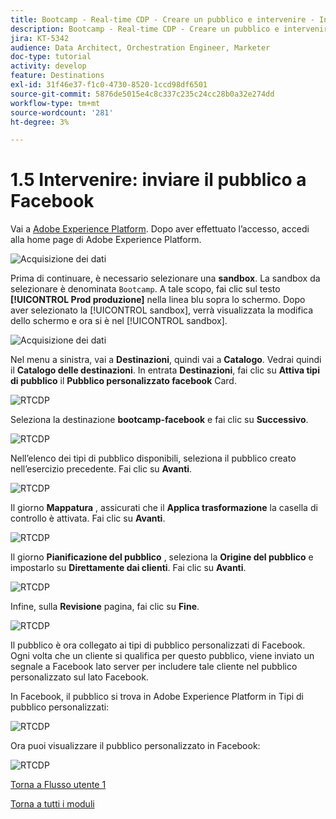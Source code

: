 ```yaml
---
title: Bootcamp - Real-time CDP - Creare un pubblico e intervenire - Inviare il pubblico a DV360
description: Bootcamp - Real-time CDP - Creare un pubblico e intervenire - Inviare il pubblico a DV360
jira: KT-5342
audience: Data Architect, Orchestration Engineer, Marketer
doc-type: tutorial
activity: develop
feature: Destinations
exl-id: 31f46e37-f1c0-4730-8520-1ccd98df6501
source-git-commit: 5876de5015e4c8c337c235c24cc28b0a32e274dd
workflow-type: tm+mt
source-wordcount: '281'
ht-degree: 3%

---
```


# 1.5 Intervenire: inviare il pubblico a Facebook

Vai a [Adobe Experience Platform](https://experience.adobe.com/platform). Dopo aver effettuato l’accesso, accedi alla home page di Adobe Experience Platform.

![Acquisizione dei dati](./images/home.png)

Prima di continuare, è necessario selezionare una **sandbox**. La sandbox da selezionare è denominata ``Bootcamp``. A tale scopo, fai clic sul testo **[!UICONTROL Prod produzione]** nella linea blu sopra lo schermo. Dopo aver selezionato la [!UICONTROL sandbox], verrà visualizzata la modifica dello schermo e ora si è nel [!UICONTROL sandbox].

![Acquisizione dei dati](./images/sb1.png)

Nel menu a sinistra, vai a **Destinazioni**, quindi vai a **Catalogo**. Vedrai quindi il **Catalogo delle destinazioni**. In entrata **Destinazioni**, fai clic su **Attiva tipi di pubblico** il **Pubblico personalizzato facebook** Card.

![RTCDP](./images/rtcdpgoogleseg.png)

Seleziona la destinazione **bootcamp-facebook** e fai clic su **Successivo**.

![RTCDP](./images/rtcdpcreatedest2.png)

Nell’elenco dei tipi di pubblico disponibili, seleziona il pubblico creato nell’esercizio precedente. Fai clic su **Avanti**.

![RTCDP](./images/rtcdpcreatedest3.png)

Il giorno **Mappatura** , assicurati che il **Applica trasformazione** la casella di controllo è attivata. Fai clic su **Avanti**.

![RTCDP](./images/rtcdpcreatedest4a.png)

Il giorno **Pianificazione del pubblico** , seleziona la **Origine del pubblico** e impostarlo su **Direttamente dai clienti**. Fai clic su **Avanti**.

![RTCDP](./images/rtcdpcreatedest4.png)

Infine, sulla **Revisione** pagina, fai clic su **Fine**.

![RTCDP](./images/rtcdpcreatedest5.png)

Il pubblico è ora collegato ai tipi di pubblico personalizzati di Facebook. Ogni volta che un cliente si qualifica per questo pubblico, viene inviato un segnale a Facebook lato server per includere tale cliente nel pubblico personalizzato sul lato Facebook.

In Facebook, il pubblico si trova in Adobe Experience Platform in Tipi di pubblico personalizzati:

![RTCDP](./images/rtcdpcreatedest5b.png)

Ora puoi visualizzare il pubblico personalizzato in Facebook:

![RTCDP](./images/rtcdpcreatedest5a.png)

[Torna a Flusso utente 1](./uc1.md)

[Torna a tutti i moduli](../../overview.md)
